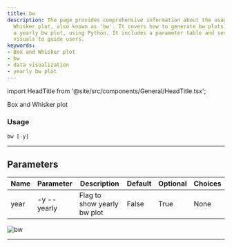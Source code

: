 ```yaml
---
title: bw
description: The page provides comprehensive information about the usage of Box and
  Whisker plot, also known as 'bw'. It covers how to generate bw plots, including
  a yearly bw plot, using Python. It includes a parameter table and several supporting
  visuals to guide users.
keywords:
- Box and Whisker plot
- bw
- data visualization
- yearly bw plot
---
```


import HeadTitle from '@site/src/components/General/HeadTitle.tsx';

<HeadTitle title="forex /qa/bw - Reference | OpenBB Terminal Docs" />

Box and Whisker plot

### Usage

```python wordwrap
bw [-y]
```

---

## Parameters

| Name | Parameter | Description | Default | Optional | Choices |
| ---- | --------- | ----------- | ------- | -------- | ------- |
| year | -y  --yearly | Flag to show yearly bw plot | False | True | None |

![bw](https://user-images.githubusercontent.com/46355364/154305545-0f99fe4b-07e1-4714-8762-da3569023578.png)

---
